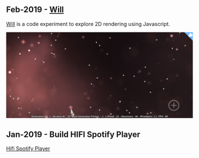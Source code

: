 
## Feb-2019 - [Will](./pages/will/will.md)

[Will](./pages/will/will.md) is a code experiment to explore 2D rendering using Javascript.

![dnavarrm](./pages/will/img/will.png)


## Jan-2019 - Build HIFI Spotify Player

[Hifi Spotify Player](./pages/hifidac/hifidac.md)

